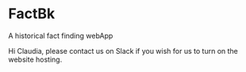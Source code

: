 # FactBk
A historical fact finding webApp

Hi Claudia, please contact us on Slack if you wish for us to turn on the website hosting. 
